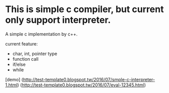 This is simple c compiler, but current only support interpreter.
===========
A simple c implementation by c++.

current feature:
* char, int, pointer type
* function call
* if/else
* while

[demo] 
(http://test-template0.blogspot.tw/2016/07/smple-c-interpreter-1.html)
(http://test-template0.blogspot.tw/2016/07/eval-12345.html)
